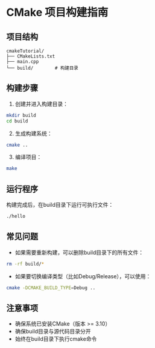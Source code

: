 
# CMake 项目构建指南

## 项目结构
```
cmakeTutorial/
├── CMakeLists.txt
├── main.cpp
└── build/        # 构建目录
```

## 构建步骤

1. 创建并进入构建目录：
```bash
mkdir build
cd build
```

2. 生成构建系统：
```bash
cmake ..
```

3. 编译项目：
```bash
make
```

## 运行程序

构建完成后，在build目录下运行可执行文件：
```bash
./hello
```

## 常见问题

- 如果需要重新构建，可以删除build目录下的所有文件：
```bash
rm -rf build/*
```

- 如果要切换编译类型（比如Debug/Release），可以使用：
```bash
cmake -DCMAKE_BUILD_TYPE=Debug ..
```

## 注意事项
- 确保系统已安装CMake（版本 >= 3.10）
- 确保build目录与源代码目录分开
- 始终在build目录下执行cmake命令
